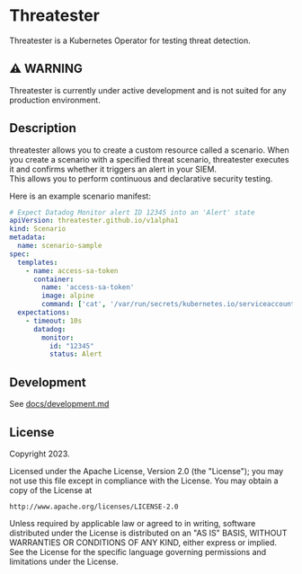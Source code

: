 # Threatester

Threatester is a Kubernetes Operator for testing threat detection.  

## ⚠ WARNING

Threatester is currently under active development and is not suited for any production environment.

## Description

threatester allows you to create a custom resource called a scenario. When you create a scenario with a specified threat scenario, threatester executes it and confirms whether it triggers an alert in your SIEM.  
This allows you to perform continuous and declarative security testing.

Here is an example scenario manifest:

```yaml
# Expect Datadog Monitor alert ID 12345 into an 'Alert' state
apiVersion: threatester.github.io/v1alpha1
kind: Scenario
metadata:
  name: scenario-sample
spec:
  templates:
    - name: access-sa-token
      container:
        name: 'access-sa-token'
        image: alpine
        command: ['cat', '/var/run/secrets/kubernetes.io/serviceaccount/token']
  expectations:
    - timeout: 10s
      datadog:
        monitor:
          id: "12345"
          status: Alert
```

## Development

See [docs/development.md](docs/development.md)

## License

Copyright 2023.

Licensed under the Apache License, Version 2.0 (the "License");
you may not use this file except in compliance with the License.
You may obtain a copy of the License at

    http://www.apache.org/licenses/LICENSE-2.0

Unless required by applicable law or agreed to in writing, software
distributed under the License is distributed on an "AS IS" BASIS,
WITHOUT WARRANTIES OR CONDITIONS OF ANY KIND, either express or implied.
See the License for the specific language governing permissions and
limitations under the License.

